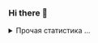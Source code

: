 ### Hi there 👋

<details>
  <summary>Прочая статистика ...</summary><br/>

<!--START_SECTION:waka-->
![Code Time](http://img.shields.io/badge/Code%20Time-53%20hrs%2034%20mins-blue)

![Profile Views](http://img.shields.io/badge/Profile%20Views-0-blue)

**🐱 My GitHub Data** 

> 📦 11.5 kB Used in GitHub's Storage 
 > 
> 🏆 43 Contributions in the Year 2025
 > 
> 💼 Opted to Hire
 > 
> 📜 14 Public Repositories 
 > 
> 🔑 4 Private Repositories 
 > 
**I'm a Night 🦉** 

```text
🌞 Morning                3 commits           █░░░░░░░░░░░░░░░░░░░░░░░░   03.26 % 
🌆 Daytime                34 commits          █████████░░░░░░░░░░░░░░░░   36.96 % 
🌃 Evening                34 commits          █████████░░░░░░░░░░░░░░░░   36.96 % 
🌙 Night                  21 commits          ██████░░░░░░░░░░░░░░░░░░░   22.83 % 
```
📅 **I'm Most Productive on Thursday** 

```text
Monday                   13 commits          ████░░░░░░░░░░░░░░░░░░░░░   14.13 % 
Tuesday                  2 commits           █░░░░░░░░░░░░░░░░░░░░░░░░   02.17 % 
Wednesday                20 commits          █████░░░░░░░░░░░░░░░░░░░░   21.74 % 
Thursday                 36 commits          ██████████░░░░░░░░░░░░░░░   39.13 % 
Friday                   10 commits          ███░░░░░░░░░░░░░░░░░░░░░░   10.87 % 
Saturday                 2 commits           █░░░░░░░░░░░░░░░░░░░░░░░░   02.17 % 
Sunday                   9 commits           ██░░░░░░░░░░░░░░░░░░░░░░░   09.78 % 
```


📊 **This Week I Spent My Time On** 

```text
🕑︎ Time Zone: Europe/Moscow

💬 Programming Languages: 
Lua                      6 hrs 14 mins       ████████████████████░░░░░   81.06 % 
JSON                     33 mins             ██░░░░░░░░░░░░░░░░░░░░░░░   07.30 % 
Other                    24 mins             █░░░░░░░░░░░░░░░░░░░░░░░░   05.27 % 
Markdown                 13 mins             █░░░░░░░░░░░░░░░░░░░░░░░░   03.01 % 
Microsoft Visual Studio S8 mins              ░░░░░░░░░░░░░░░░░░░░░░░░░   01.79 % 

🔥 Editors: 
VS Code                  7 hrs 41 mins       █████████████████████████   100.00 % 

💻 Operating System: 
Windows                  7 hrs 41 mins       █████████████████████████   100.00 % 
```

**I Mostly Code in Kotlin** 

```text
JavaScript               3 repos             ████░░░░░░░░░░░░░░░░░░░░░   15.00 % 
Lua                      1 repo              █░░░░░░░░░░░░░░░░░░░░░░░░   05.00 % 
Vue                      1 repo              █░░░░░░░░░░░░░░░░░░░░░░░░   05.00 % 
CSS                      1 repo              █░░░░░░░░░░░░░░░░░░░░░░░░   05.00 % 
TypeScript               1 repo              █░░░░░░░░░░░░░░░░░░░░░░░░   05.00 % 
```




 Last Updated on 19/07/2025 00:54:34 UTC
<!--END_SECTION:waka-->
</details>
